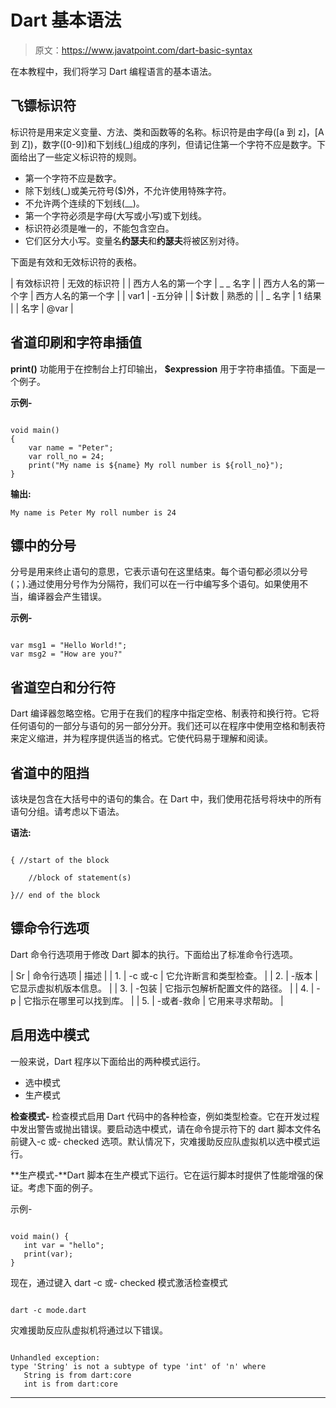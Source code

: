 # Dart 基本语法

> 原文：<https://www.javatpoint.com/dart-basic-syntax>

在本教程中，我们将学习 Dart 编程语言的基本语法。

## 飞镖标识符

标识符是用来定义变量、方法、类和函数等的名称。标识符是由字母([a 到 z]，[A 到 Z])，数字([0-9])和下划线(_)组成的序列，但请记住第一个字符不应是数字。下面给出了一些定义标识符的规则。

*   第一个字符不应是数字。
*   除下划线(_)或美元符号($)外，不允许使用特殊字符。
*   不允许两个连续的下划线(__)。
*   第一个字符必须是字母(大写或小写)或下划线。
*   标识符必须是唯一的，不能包含空白。
*   它们区分大小写。变量名**约瑟夫**和**约瑟夫**将被区别对待。

下面是有效和无效标识符的表格。

| 有效标识符 | 无效的标识符 |
| 西方人名的第一个字 | _ _ 名字 |
| 西方人名的第一个字 | 西方人名的第一个字 |
| var1 | -五分钟 |
| $计数 | 熟悉的 |
| _ 名字 | 1 结果 |
| 名字 | @var |

## 省道印刷和字符串插值

**print()** 功能用于在控制台上打印输出， **$expression** 用于字符串插值。下面是一个例子。

**示例-**

```

void main()
{
	var name = "Peter";
	var roll_no = 24;
	print("My name is ${name} My roll number is ${roll_no}");
}

```

**输出:**

```
My name is Peter My roll number is 24

```

## 镖中的分号

分号是用来终止语句的意思，它表示语句在这里结束。每个语句都必须以分号(；).通过使用分号作为分隔符，我们可以在一行中编写多个语句。如果使用不当，编译器会产生错误。

**示例-**

```

var msg1 = "Hello World!";
var msg2 = "How are you?"

```

## 省道空白和分行符

Dart 编译器忽略空格。它用于在我们的程序中指定空格、制表符和换行符。它将任何语句的一部分与语句的另一部分分开。我们还可以在程序中使用空格和制表符来定义缩进，并为程序提供适当的格式。它使代码易于理解和阅读。

## 省道中的阻挡

该块是包含在大括号中的语句的集合。在 Dart 中，我们使用花括号将块中的所有语句分组。请考虑以下语法。

**语法:**

```

{ //start of the block 

	//block of statement(s)

}// end of the block

```

## 镖命令行选项

Dart 命令行选项用于修改 Dart 脚本的执行。下面给出了标准命令行选项。

| Sr | 命令行选项 | 描述 |
| 1. | -c 或-c | 它允许断言和类型检查。 |
| 2. | -版本 | 它显示虚拟机版本信息。 |
| 3. | -包装<path></path> | 它指示包解析配置文件的路径。 |
| 4. | -p<path></path> | 它指示在哪里可以找到库。 |
| 5. | -或者-救命 | 它用来寻求帮助。 |

## 启用选中模式

一般来说，Dart 程序以下面给出的两种模式运行。

*   选中模式
*   生产模式

**检查模式-** 检查模式启用 Dart 代码中的各种检查，例如类型检查。它在开发过程中发出警告或抛出错误。要启动选中模式，请在命令提示符下的 dart 脚本文件名前键入-c 或- checked 选项。默认情况下，灾难援助反应队虚拟机以选中模式运行。

**生产模式-**Dart 脚本在生产模式下运行。它在运行脚本时提供了性能增强的保证。考虑下面的例子。

示例-

```

void main() { 
   int var = "hello"; 
   print(var); 
}

```

现在，通过键入 dart -c 或- checked 模式激活检查模式

```

dart -c mode.dart

```

灾难援助反应队虚拟机将通过以下错误。

```

Unhandled exception: 
type 'String' is not a subtype of type 'int' of 'n' where 
   String is from dart:core 
   int is from dart:core 

```

* * *